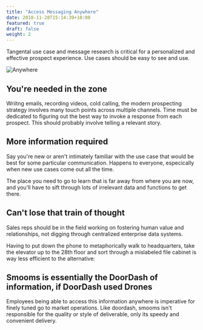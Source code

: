 ```yaml
---
title: "Access Messaging Anywhere"
date: 2018-11-28T15:14:39+10:00
featured: true
draft: false
weight: 2
---
```


Tangental use case and message research is critical for a personalized and effective prospect experience. Use cases should be easy to see and use.

![Anywhere](/images/noun_freedom_3329480.svg)

## You're needed in the zone

Wriitng emails, recording videos, cold calling, the modern prospecting strategy involves many touch points across multiple channels. Time must be dedicated to figuring out the best way to invoke a response from each prospect. This should probably involve telling a relevant story. 

## More information required

Say you're new or aren't intimately familiar with the use case that would be best for some particular communication. Happens to everyone, especically when new use cases come out all the time. 

The place you need to go to learn that is far away from where you are now, and you'll have to sift through lots of irrelevant data and functions to get there. 

## Can't lose that train of thought

Sales reps should be in the field working on fostering human value and relationships, not digging through centralized enterprise data systems. 

Having to put down the phone to metaphorically walk to headquarters, take the elevator up to the 28th floor and sort through a mislabeled file cabinet is way less efficient to the alternative:

## Smooms is essentially the DoorDash of information, if DoorDash used Drones

Employees being able to access this information anywhere is imperative for finely tuned go to market operations. Like doordash, smooms isn't responsible for the quality or style of deliverable, only its speedy and convenient delivery. 

